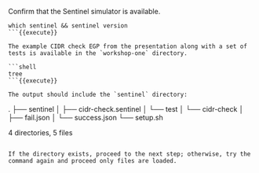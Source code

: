 Confirm that the Sentinel simulator is available.

```shell
which sentinel && sentinel version
```{{execute}}

The example CIDR check EGP from the presentation along with a set of tests is available in the `workshop-one` directory.

```shell
tree
```{{execute}}

The output should include the `sentinel` directory:

```
.
├── sentinel
│   ├── cidr-check.sentinel
│   └── test
│       └── cidr-check
│           ├── fail.json
│           └── success.json
└── setup.sh

4 directories, 5 files
```

If the directory exists, proceed to the next step; otherwise, try the command again and proceed only files are loaded.
